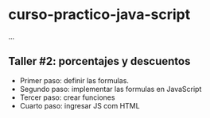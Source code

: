 # curso-practico-java-script

...

## Taller #2: porcentajes y descuentos


- Primer paso: definir las formulas.
- Segundo paso: implementar las formulas en JavaScript
- Tercer paso: crear funciones
- Cuarto paso: ingresar JS com HTML